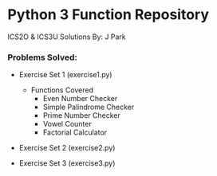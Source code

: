 # Python 3 Function Repository

ICS2O & ICS3U Solutions
By: J Park

### Problems Solved:
- Exercise Set 1 (exercise1.py)
    * Functions Covered
        - Even Number Checker
        - Simple Palindrome Checker
        - Prime Number Checker
        - Vowel Counter
        - Factorial Calculator

- Exercise Set 2 (exercise2.py)
- Exercise Set 3 (exercise3.py)
